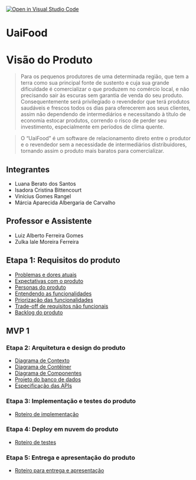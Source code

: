 [![Open in Visual Studio Code](https://classroom.github.com/assets/open-in-vscode-718a45dd9cf7e7f842a935f5ebbe5719a5e09af4491e668f4dbf3b35d5cca122.svg)](https://classroom.github.com/online_ide?assignment_repo_id=11661144&assignment_repo_type=AssignmentRepo)

# UaiFood

# Visão do Produto
> Para os pequenos produtores de uma determinada região, que tem a terra como sua principal fonte de sustento e cuja sua grande dificuldade é comercializar o que produzem no comércio local, e não precisando sair às escuras sem garantia de venda do seu produto. Consequentemente será privilegiado o revendedor que terá produtos saudáveis e frescos todos os dias para oferecerem aos seus clientes, assim não dependendo de intermediários e necessitando à título de economia estocar produtos, correndo o risco de perder seu investimento, especialmente em períodos de clima quente.

> O “UaiFood” é um software de relacionamento direto entre o produtor e o revendedor sem a necessidade de intermediários distribuidores, tornando assim o produto mais baratos para comercializar.

## Integrantes

* Luana Berato dos Santos
* Isadora Cristina Bittencourt
* Vinícius Gomes Rangel
* Márcia Aparecida Albergaria de Carvalho

## Professor e Assistente

* Luiz Alberto Ferreira Gomes
* Zulka Iale Moreira Ferreira

## Etapa 1: Requisitos do produto

* [Problemas e dores atuais](docs/problemas.md)
* [Expectativas com o produto](docs/expectativas.md)
* [Personas do produto](docs/personas.md)
* [Entendendo as funcionalidades](docs/funcionalidades.md)
* [Priorização das funcionalidades](/docs/priorizacao.md)
* [Trade-off de requisitos não funcionais](docs/tradeoffs.md)
* [Backlog do produto](docs/backlog.md)

## MVP 1 

### Etapa 2: Arquitetura e design do produto

* [Diagrama de Contexto](docs/diagrama-de-contexto.md)
* [Diagrama de Contêiner](docs/diagrama-de-conteiner.md)
* [Diagrama de Componentes](docs/diagrama-de-componentes.md)
* [Projeto do banco de dados](docs/projeto-do-banco-de-dados.md)
* [Especificação das APIs](docs/apis.md)

### Etapa 3: Implementação e testes do produto

* [Roteiro de implementação](docs/roteiro-de-implementacao.md)

### Etapa 4: Deploy em nuvem do produto 

* [Roteiro de testes](docs/roteiro-de-teste-e-deploy.md)

### Etapa 5: Entrega e apresentação do produto

* [Roteiro para entrega e apresentação](docs/roteiro-de-entrega-e-apresentacao.md)
